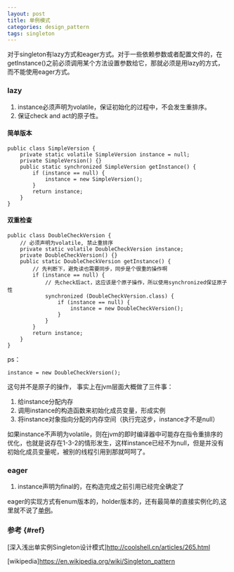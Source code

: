```yaml
---
layout: post
title: 单例模式
categories: design_pattern
tags: singleton
---
```


对于singleton有lazy方式和eager方式。对于一些依赖参数或者配置文件的，在getInstance()之前必须调用某个方法设置参数给它，那就必须是用lazy的方式，而不能使用eager方式。

### lazy

1.  instance必须声明为volatile，保证初始化的过程中，不会发生重排序。
2.  保证check and act的原子性。


#### 简单版本

    public class SimpleVersion {
        private static volatile SimpleVersion instance = null;
        private SimpleVersion() {}
        public static synchronized SimpleVersion getInstance() {
            if (instance == null) {
                instance = new SimpleVersion();
            }
            return instance;
        }
    }

#### 双重检查

    public class DoubleCheckVersion {
        // 必须声明为volatile, 禁止重排序
        private static volatile DoubleCheckVersion instance;
        private DoubleCheckVersion() {}
        public static DoubleCheckVersion getInstance() {
            // 先判断下，避免读也需要同步，同步是个很重的操作啊
            if (instance == null) {
                // 先check后act，这应该是个原子操作，所以使用synchronized保证原子性
                synchronized (DoubleCheckVersion.class) {
                    if (instance == null) {
                        instance = new DoubleCheckVersion();
                    }
                }
            }
            return instance;
        }
    }

ps：

    instance = new DoubleCheckVersion();
这句并不是原子的操作， 事实上在jvm层面大概做了三件事：

1.  给instance分配内存
2.  调用instance的构造函数来初始化成员变量，形成实例
3.  将instance对象指向分配的内存空间（执行完这步，instance才不是null）

如果instance不声明为volatile，则在jvm的即时编译器中可能存在指令重排序的优化，也就是说存在1-3-2的情形发生，这样instance已经不为null，但是并没有初始化成员变量呢，被别的线程引用到那就呵呵了。

### eager

1.  instance声明为final的，在构造完成之前引用已经完全确定了

eager的实现方式有enum版本的，holder版本的，还有最简单的直接实例化的,这里就不说了[单例](https://github.com/lcj1992/learn/tree/master/java/designPattern/src/main/java/creational/singleton)。

### 参考 {#ref}

[深入浅出单实例Singleton设计模式]<http://coolshell.cn/articles/265.html>

[wikipedia]<https://en.wikipedia.org/wiki/Singleton_pattern>
